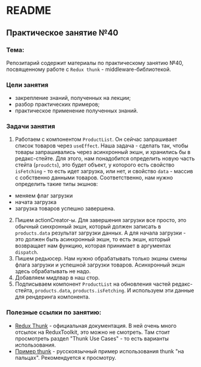 # README

## Практическое занятие №40

### Тема:

Репозитарий содержит материалы по практическому занятию №40, посвященному работе с `Redux thunk` - middleware-библиотекой.

### Цели занятия
- закрепление знаний, полученных на лекции;
- разбор практических примеров;
- практическое применение полученных знаний.

### Задачи занятия
1. Работаем с компонентом `ProductList`. Он сейчас запрашивает список товаров через `useEffect`. Наша задача - сделать так, чтобы товары запрашивались через асинхронный экшн, и хранились бы в редакс-стейте. Для этого, нам понадобится определить новую часть стейта (`proudcts`), это будет объект, у которого есть свойство `isFetching` - то есть идет загрузка, или нет, и свойство `data` - массив с собственно данными товаров. Соответственно, нам нужно определить такие типы экшнов:
 - меняем флаг загрузки
 - начата загрузка
 - загрузка товаров успешно завершена.
2. Пишем actionCreator-ы. Для завершения загрузки все просто, это обычный синхронный экшн, который должен записать в `products.data` результат загрузки данных. А для начала загрузки - это должен быть асинхронный экшн, то есть экшн, который возвращает нам функцию, которая принимает в аргументах `dispatch`.
3. Пишем редьюсер. Нам нужно обрабатывать только экшны смены флага загрузки и успешной загрузки товаров. Асинхронный экшн здесь обрабатывать не надо.
4. Добавляем мидлвар в наш стор.
5. Подписываем компонент `ProductList` на обновления частей редакс-стейта, `products.data`, `products.isFetching`. И используем эти данные для рендеринга компонента.

### Полезные ссылки по занятию:
 - [Redux Thunk](https://redux.js.org/usage/writing-logic-thunks) - официальная документация. В ней очень много отсылок на ReduxToolkit, это можно не смотреть. Там стоит просмотреть раздел "Thunk Use Cases" - то есть варианты использования.
 - [Пример thunk](https://habr.com/ru/articles/483314/) - русскоязычный пример использования thunk "на пальцах". Рекомендуется к просмотру.